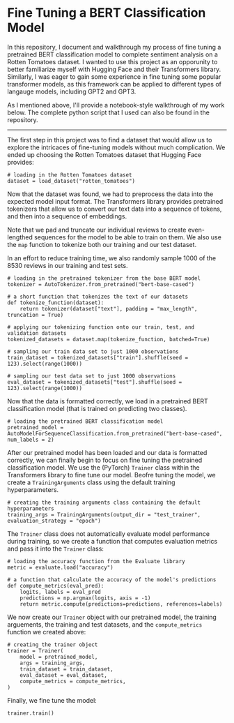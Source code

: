 # Fine Tuning a BERT Classification Model

In this repository, I document and walkthrough my process of fine tuning a pretrained BERT classification model to complete sentiment analysis on a Rotten Tomatoes dataset. I wanted to use this project as an opporunity to better familiarize myself with Hugging Face and their Transformers library. Similarly, I was eager to gain some experience in fine tuning some popular transformer models, as this framework can be applied to different types of langauge models, including GPT2 and GPT3. 

As I mentioned above, I'll provide a notebook-style walkthrough of my work below. The complete python script that I used can also be found in the repository. 

***

The first step in this project was to find a dataset that would allow us to explore the intricaces of fine-tuning models without much complication. We ended up choosing the Rotten Tomatoes dataset that Hugging Face provides:

```
# loading in the Rotten Tomatoes dataset
dataset = load_dataset("rotten_tomatoes")
```

Now that the dataset was found, we had to preprocess the data into the expected model input format. The Transformers library provides pretrained tokenizers that allow us to convert our text data into a sequence of tokens, and then into a sequence of embeddings.

Note that we pad and truncate our individual reviews to create even-lengthed sequences for the model to be able to train on them. We also use the `map` function to tokenize both our training and our test dataset.

In an effort to reduce training time, we also randomly sample 1000 of the 8530 reviews in our training and test sets. 

```
# loading in the pretrained tokenizer from the base BERT model
tokenizer = AutoTokenizer.from_pretrained("bert-base-cased")

# a short function that tokenizes the text of our datasets
def tokenize_function(dataset):
    return tokenizer(dataset["text"], padding = "max_length", truncation = True)

# applying our tokenizing function onto our train, test, and validation datasets
tokenized_datasets = dataset.map(tokenize_function, batched=True)

# sampling our train data set to just 1000 observations
train_dataset = tokenized_datasets["train"].shuffle(seed = 123).select(range(1000))

# sampling our test data set to just 1000 observations
eval_dataset = tokenized_datasets["test"].shuffle(seed = 123).select(range(1000))
```

Now that the data is formatted correctly, we load in a pretrained BERT classification model (that is trained on predicting two classes). 

```
# loading the pretrained BERT classification model
pretrained_model = AutoModelForSequenceClassification.from_pretrained("bert-base-cased", num_labels = 2)
```

After our pretrained model has been loaded and our data is formatted correctly, we can finally begin to focus on fine tuning the pretrained classification model. We use the (PyTorch) `Trainer` class within the Transformers library to fine tune our model. Beofre tuning the model, we create a `TrainingArguments` class using the default training hyperparameters. 

```
# creating the training arguments class containing the default hyperparameters
training_args = TrainingArguments(output_dir = "test_trainer", evaluation_strategy = "epoch")
```

The `Trainer` class does not automatically evaluate model performance during training, so we create a function that computes evaluation metrics and pass it into the `Trainer` class:

```
# loading the accuracy function from the Evaluate library
metric = evaluate.load("accuracy")

# a function that calculate the accuracy of the model's predictions
def compute_metrics(eval_pred):
    logits, labels = eval_pred
    predictions = np.argmax(logits, axis = -1)
    return metric.compute(predictions=predictions, references=labels)
```

We now create our `Trainer` object with our pretrained model, the training arguements, the training and test datasets, and the `compute_metrics` function we created above:

```
# creating the trainer object
trainer = Trainer(
    model = pretrained_model,
    args = training_args,
    train_dataset = train_dataset,
    eval_dataset = eval_dataset,
    compute_metrics = compute_metrics,
)
```

Finally, we fine tune the model:

```
trainer.train()
```
